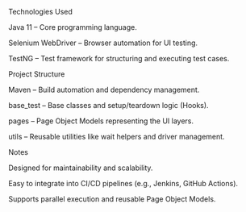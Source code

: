 Technologies Used

Java 11 – Core programming language.

Selenium WebDriver – Browser automation for UI testing.

TestNG – Test framework for structuring and executing test cases.

Project Structure

Maven – Build automation and dependency management.

base_test – Base classes and setup/teardown logic (Hooks).

pages – Page Object Models representing the UI layers.

utils – Reusable utilities like wait helpers and driver management.

Notes

Designed for maintainability and scalability.

Easy to integrate into CI/CD pipelines (e.g., Jenkins, GitHub Actions).

Supports parallel execution and reusable Page Object Models.
